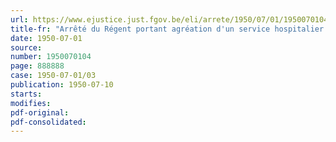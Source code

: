 ```yaml
---
url: https://www.ejustice.just.fgov.be/eli/arrete/1950/07/01/1950070104/justel
title-fr: "Arrêté du Régent portant agréation d'un service hospitalier et d'une clinique en exécution de la législation sur la réparation des dommages résultant des accidents du travail"
date: 1950-07-01
source:
number: 1950070104
page: 888888
case: 1950-07-01/03
publication: 1950-07-10
starts:
modifies:
pdf-original:
pdf-consolidated:
---
```


